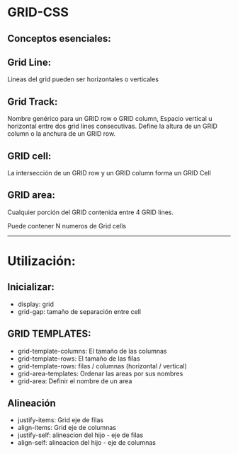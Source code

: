 # GRID-CSS

## Conceptos esenciales:

## Grid Line:
Lineas del grid pueden ser horizontales o verticales

## Grid Track:
Nombre genérico para un GRID row o GRID column, Espacio vertical u horizontal entre dos grid lines consecutivas.
Define la altura de un GRID column o la anchura de un GRID row.

## GRID cell:
La intersección de un GRID row y un GRID column forma un GRID Cell

## GRID area:
Cualquier porción del GRID contenida entre 4 GRID lines.

Puede contener N numeros de Grid cells

------

# Utilización:

## Inicializar:

* display: grid
* grid-gap: tamaño de separación entre cell

## GRID TEMPLATES:

* grid-template-columns: El tamaño de las columnas
* grid-template-rows: El tamaño de las filas
* grid-template-rows: filas / columnas (horizontal / vertical)
* grid-area-templates: Ordenar las areas por sus nombres
* grid-area: Definir el nombre de un area

## Alineación

* justify-items: Grid eje de filas
* align-items: Grid eje de columnas
* justify-self: alineacion del hijo - eje de filas
* align-self: alineacion del hijo - eje de columnas